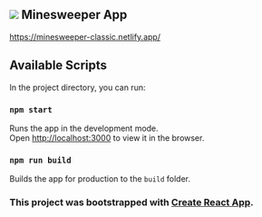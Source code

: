 ## ![](https://minesweeper-classic.netlify.app/favicon.ico) Minesweeper App

https://minesweeper-classic.netlify.app/

## Available Scripts

In the project directory, you can run:

### `npm start`

Runs the app in the development mode.\
Open [http://localhost:3000](http://localhost:3000) to view it in the browser.

### `npm run build`

Builds the app for production to the `build` folder.

### This project was bootstrapped with [Create React App](https://github.com/facebook/create-react-app).